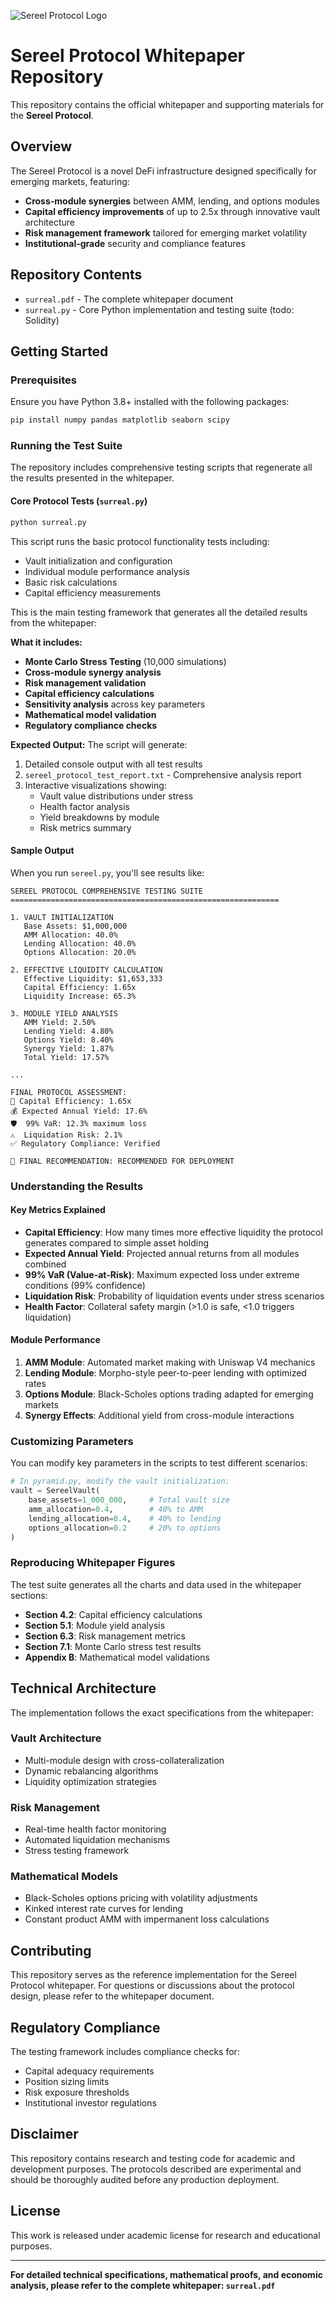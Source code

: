![Sereel Protocol Logo](./Sereel.png)
# Sereel Protocol Whitepaper Repository

This repository contains the official whitepaper and supporting materials for the **Sereel Protocol**.

## Overview

The Sereel Protocol is a novel DeFi infrastructure designed specifically for emerging markets, featuring:

- **Cross-module synergies** between AMM, lending, and options modules
- **Capital efficiency improvements** of up to 2.5x through innovative vault architecture
- **Risk management framework** tailored for emerging market volatility
- **Institutional-grade** security and compliance features

## Repository Contents

- `surreal.pdf` - The complete whitepaper document
- `surreal.py` - Core Python implementation and testing suite (todo: Solidity)

## Getting Started

### Prerequisites

Ensure you have Python 3.8+ installed with the following packages:

```bash
pip install numpy pandas matplotlib seaborn scipy
```

### Running the Test Suite

The repository includes comprehensive testing scripts that regenerate all the results presented in the whitepaper.

#### Core Protocol Tests (`surreal.py`)

```bash
python surreal.py
```

This script runs the basic protocol functionality tests including:
- Vault initialization and configuration
- Individual module performance analysis
- Basic risk calculations
- Capital efficiency measurements

This is the main testing framework that generates all the detailed results from the whitepaper:

**What it includes:**
- **Monte Carlo Stress Testing** (10,000 simulations)
- **Cross-module synergy analysis**
- **Risk management validation**
- **Capital efficiency calculations**
- **Sensitivity analysis** across key parameters
- **Mathematical model validation**
- **Regulatory compliance checks**

**Expected Output:**
The script will generate:
1. Detailed console output with all test results
2. `sereel_protocol_test_report.txt` - Comprehensive analysis report
3. Interactive visualizations showing:
   - Vault value distributions under stress
   - Health factor analysis
   - Yield breakdowns by module
   - Risk metrics summary

#### Sample Output

When you run `sereel.py`, you'll see results like:

```
SEREEL PROTOCOL COMPREHENSIVE TESTING SUITE
============================================================

1. VAULT INITIALIZATION
   Base Assets: $1,000,000
   AMM Allocation: 40.0%
   Lending Allocation: 40.0%
   Options Allocation: 20.0%

2. EFFECTIVE LIQUIDITY CALCULATION
   Effective Liquidity: $1,653,333
   Capital Efficiency: 1.65x
   Liquidity Increase: 65.3%

3. MODULE YIELD ANALYSIS
   AMM Yield: 2.50%
   Lending Yield: 4.80%
   Options Yield: 8.40%
   Synergy Yield: 1.87%
   Total Yield: 17.57%

...

FINAL PROTOCOL ASSESSMENT:
🚀 Capital Efficiency: 1.65x
💰 Expected Annual Yield: 17.6%
🛡️  99% VaR: 12.3% maximum loss
⚠️  Liquidation Risk: 2.1%
✅ Regulatory Compliance: Verified

🎯 FINAL RECOMMENDATION: RECOMMENDED FOR DEPLOYMENT
```

### Understanding the Results

#### Key Metrics Explained

- **Capital Efficiency**: How many times more effective liquidity the protocol generates compared to simple asset holding
- **Expected Annual Yield**: Projected annual returns from all modules combined
- **99% VaR (Value-at-Risk)**: Maximum expected loss under extreme conditions (99% confidence)
- **Liquidation Risk**: Probability of liquidation events under stress scenarios
- **Health Factor**: Collateral safety margin (>1.0 is safe, <1.0 triggers liquidation)

#### Module Performance

1. **AMM Module**: Automated market making with Uniswap V4 mechanics
2. **Lending Module**: Morpho-style peer-to-peer lending with optimized rates
3. **Options Module**: Black-Scholes options trading adapted for emerging markets
4. **Synergy Effects**: Additional yield from cross-module interactions

### Customizing Parameters

You can modify key parameters in the scripts to test different scenarios:

```python
# In pyramid.py, modify the vault initialization:
vault = SereelVault(
    base_assets=1_000_000,     # Total vault size
    amm_allocation=0.4,        # 40% to AMM
    lending_allocation=0.4,    # 40% to lending  
    options_allocation=0.2     # 20% to options
)
```

### Reproducing Whitepaper Figures

The test suite generates all the charts and data used in the whitepaper sections:

- **Section 4.2**: Capital efficiency calculations
- **Section 5.1**: Module yield analysis
- **Section 6.3**: Risk management metrics
- **Section 7.1**: Monte Carlo stress test results
- **Appendix B**: Mathematical model validations

## Technical Architecture

The implementation follows the exact specifications from the whitepaper:

### Vault Architecture
- Multi-module design with cross-collateralization
- Dynamic rebalancing algorithms
- Liquidity optimization strategies

### Risk Management
- Real-time health factor monitoring
- Automated liquidation mechanisms
- Stress testing framework

### Mathematical Models
- Black-Scholes options pricing with volatility adjustments
- Kinked interest rate curves for lending
- Constant product AMM with impermanent loss calculations

## Contributing

This repository serves as the reference implementation for the Sereel Protocol whitepaper. For questions or discussions about the protocol design, please refer to the whitepaper document.

## Regulatory Compliance

The testing framework includes compliance checks for:
- Capital adequacy requirements
- Position sizing limits
- Risk exposure thresholds
- Institutional investor regulations

## Disclaimer

This repository contains research and testing code for academic and development purposes. The protocols described are experimental and should be thoroughly audited before any production deployment.

## License

This work is released under academic license for research and educational purposes.

---

**For detailed technical specifications, mathematical proofs, and economic analysis, please refer to the complete whitepaper: `surreal.pdf`**
